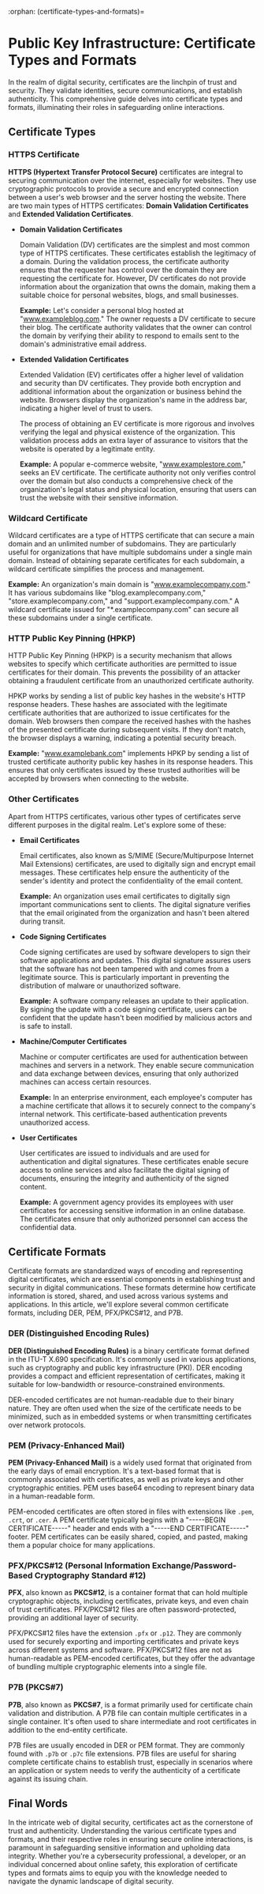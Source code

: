 :orphan:
(certificate-types-and-formats)=

# Public Key Infrastructure:  Certificate Types and Formats

In the realm of digital security, certificates are the linchpin of trust and security. They validate identities, secure communications, and establish authenticity. This comprehensive guide delves into certificate types and formats, illuminating their roles in safeguarding online interactions. 

## Certificate Types

### HTTPS Certificate

**HTTPS (Hypertext Transfer Protocol Secure)** certificates are integral to securing communication over the internet, especially for websites. They use cryptographic protocols to provide a secure and encrypted connection between a user's web browser and the server hosting the website. There are two main types of HTTPS certificates: **Domain Validation Certificates** and **Extended Validation Certificates**.

-  **Domain Validation Certificates**
    
    Domain Validation (DV) certificates are the simplest and most common type of HTTPS certificates. These certificates establish the legitimacy of a domain. During the validation process, the certificate authority ensures that the requester has control over the domain they are requesting the certificate for. However, DV certificates do not provide information about the organization that owns the domain, making them a suitable choice for personal websites, blogs, and small businesses.

    **Example:** Let's consider a personal blog hosted at "www.exampleblog.com." The owner requests a DV certificate to secure their blog. The certificate authority validates that the owner can control the domain by verifying their ability to respond to emails sent to the domain's administrative email address.

- **Extended Validation Certificates**

    Extended Validation (EV) certificates offer a higher level of validation and security than DV certificates. They provide both encryption and additional information about the organization or business behind the website. Browsers display the organization's name in the address bar, indicating a higher level of trust to users.

    The process of obtaining an EV certificate is more rigorous and involves verifying the legal and physical existence of the organization. This validation process adds an extra layer of assurance to visitors that the website is operated by a legitimate entity.

    **Example:** A popular e-commerce website, "www.examplestore.com," seeks an EV certificate. The certificate authority not only verifies control over the domain but also conducts a comprehensive check of the organization's legal status and physical location, ensuring that users can trust the website with their sensitive information.

### Wildcard Certificate

Wildcard certificates are a type of HTTPS certificate that can secure a main domain and an unlimited number of subdomains. They are particularly useful for organizations that have multiple subdomains under a single main domain. Instead of obtaining separate certificates for each subdomain, a wildcard certificate simplifies the process and management.

**Example:** An organization's main domain is "www.examplecompany.com." It has various subdomains like "blog.examplecompany.com," "store.examplecompany.com," and "support.examplecompany.com." A wildcard certificate issued for "*.examplecompany.com" can secure all these subdomains under a single certificate.

### HTTP Public Key Pinning (HPKP)

HTTP Public Key Pinning (HPKP) is a security mechanism that allows websites to specify which certificate authorities are permitted to issue certificates for their domain. This prevents the possibility of an attacker obtaining a fraudulent certificate from an unauthorized certificate authority.

HPKP works by sending a list of public key hashes in the website's HTTP response headers. These hashes are associated with the legitimate certificate authorities that are authorized to issue certificates for the domain. Web browsers then compare the received hashes with the hashes of the presented certificate during subsequent visits. If they don't match, the browser displays a warning, indicating a potential security breach.

**Example:** "www.examplebank.com" implements HPKP by sending a list of trusted certificate authority public key hashes in its response headers. This ensures that only certificates issued by these trusted authorities will be accepted by browsers when connecting to the website.

### Other Certificates

Apart from HTTPS certificates, various other types of certificates serve different purposes in the digital realm. Let's explore some of these:

- **Email Certificates**

    Email certificates, also known as S/MIME (Secure/Multipurpose Internet Mail Extensions) certificates, are used to digitally sign and encrypt email messages. These certificates help ensure the authenticity of the sender's identity and protect the confidentiality of the email content.

    **Example:** An organization uses email certificates to digitally sign important communications sent to clients. The digital signature verifies that the email originated from the organization and hasn't been altered during transit.

- **Code Signing Certificates**

    Code signing certificates are used by software developers to sign their software applications and updates. This digital signature assures users that the software has not been tampered with and comes from a legitimate source. This is particularly important in preventing the distribution of malware or unauthorized software.

    **Example:** A software company releases an update to their application. By signing the update with a code signing certificate, users can be confident that the update hasn't been modified by malicious actors and is safe to install.

- **Machine/Computer Certificates**

    Machine or computer certificates are used for authentication between machines and servers in a network. They enable secure communication and data exchange between devices, ensuring that only authorized machines can access certain resources.

    **Example:** In an enterprise environment, each employee's computer has a machine certificate that allows it to securely connect to the company's internal network. This certificate-based authentication prevents unauthorized access.

- **User Certificates**

    User certificates are issued to individuals and are used for authentication and digital signatures. These certificates enable secure access to online services and also facilitate the digital signing of documents, ensuring the integrity and authenticity of the signed content.

    **Example:** A government agency provides its employees with user certificates for accessing sensitive information in an online database. The certificates ensure that only authorized personnel can access the confidential data.

## Certificate Formats

Certificate formats are standardized ways of encoding and representing digital certificates, which are essential components in establishing trust and security in digital communications. These formats determine how certificate information is stored, shared, and used across various systems and applications. In this article, we'll explore several common certificate formats, including DER, PEM, PFX/PKCS#12, and P7B.

### DER (Distinguished Encoding Rules)

**DER (Distinguished Encoding Rules)** is a binary certificate format defined in the ITU-T X.690 specification. It's commonly used in various applications, such as cryptography and public key infrastructure (PKI). DER encoding provides a compact and efficient representation of certificates, making it suitable for low-bandwidth or resource-constrained environments.

DER-encoded certificates are not human-readable due to their binary nature. They are often used when the size of the certificate needs to be minimized, such as in embedded systems or when transmitting certificates over network protocols.

### PEM (Privacy-Enhanced Mail)

**PEM (Privacy-Enhanced Mail)** is a widely used format that originated from the early days of email encryption. It's a text-based format that is commonly associated with certificates, as well as private keys and other cryptographic entities. PEM uses base64 encoding to represent binary data in a human-readable form.

PEM-encoded certificates are often stored in files with extensions like `.pem`, `.crt`, or `.cer`. A PEM certificate typically begins with a "-----BEGIN CERTIFICATE-----" header and ends with a "-----END CERTIFICATE-----" footer. PEM certificates can be easily shared, copied, and pasted, making them a popular choice for many applications.

### PFX/PKCS#12 (Personal Information Exchange/Password-Based Cryptography Standard #12)

**PFX**, also known as **PKCS#12**, is a container format that can hold multiple cryptographic objects, including certificates, private keys, and even chain of trust certificates. PFX/PKCS#12 files are often password-protected, providing an additional layer of security.

PFX/PKCS#12 files have the extension `.pfx` or `.p12`. They are commonly used for securely exporting and importing certificates and private keys across different systems and software. PFX/PKCS#12 files are not as human-readable as PEM-encoded certificates, but they offer the advantage of bundling multiple cryptographic elements into a single file.

### P7B (PKCS#7)

**P7B**, also known as **PKCS#7**, is a format primarily used for certificate chain validation and distribution. A P7B file can contain multiple certificates in a single container. It's often used to share intermediate and root certificates in addition to the end-entity certificate.

P7B files are usually encoded in DER or PEM format. They are commonly found with `.p7b` or `.p7c` file extensions. P7B files are useful for sharing complete certificate chains to establish trust, especially in scenarios where an application or system needs to verify the authenticity of a certificate against its issuing chain.


## Final Words

In the intricate web of digital security, certificates act as the cornerstone of trust and authenticity. Understanding the various certificate types and formats, and their respective roles in ensuring secure online interactions, is paramount in safeguarding sensitive information and upholding data integrity. Whether you're a cybersecurity professional, a developer, or an individual concerned about online safety, this exploration of certificate types and formats aims to equip you with the knowledge needed to navigate the dynamic landscape of digital security.